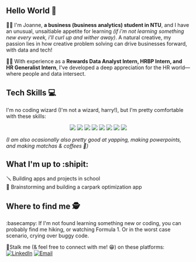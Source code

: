 ## Hello World 👋

👩‍💻 I'm Joanne, **a business (business analytics) student in NTU**, and I have an unusual, unsaitiable appetite for learning _(if i'm not learning something new every week, i'll curl up and wither away)_. A natural creative, my passion lies in how creative problem solving can drive businesses forward, with data and tech!
  
🧑‍💼 With experience as a **Rewards Data Analyst Intern, HRBP Intern, and HR Generalist Intern**, I've developed a deep appreciation for the HR world—where people and data intersect.

## Tech Skills 💻  
I'm no coding wizard (I'm not a wizard, harry!), but I'm pretty comfortable with these skills:  
<p align="center"> <img src="https://img.shields.io/badge/python-3670A0?style=for-the-badge&logo=python&logoColor=ffdd54"> <img src="https://img.shields.io/badge/r-%23276DC3.svg?style=for-the-badge&logo=r&logoColor=white"> <img src="https://img.shields.io/badge/flask-%23000.svg?style=for-the-badge&logo=flask&logoColor=white"> <img src="https://img.shields.io/badge/mysql-4479A1.svg?style=for-the-badge&logo=mysql&logoColor=white"> <img src="https://img.shields.io/badge/MongoDB-%234ea94b.svg?style=for-the-badge&logo=mongodb&logoColor=white"> <img src="https://img.shields.io/badge/figma-%23F24E1E.svg?style=for-the-badge&logo=figma&logoColor=white"> <img src="https://img.shields.io/badge/power_bi-F2C811?style=for-the-badge&logo=powerbi&logoColor=black"> <img src="https://img.shields.io/badge/Microsoft_Excel-217346?style=for-the-badge&logo=microsoft-excel&logoColor=white"> </p>

_(I am also ocasionally also pretty good at yapping, making powerpoints, and making matchas & coffees 🍵)_

## What I'm up to :shipit:
🪛 Building apps and projects in school  
🚗 Brainstorming and building a carpark optimization app

## Where to find me 🕵️
:basecampy: If I'm not found learning something new or coding, you can probably find me hiking, or watching Formula 1. Or in the worst case scenario, crying over buggy code.

📎Stalk me (& feel free to connect with me! 😁) on these platforms: [![LinkedIn](https://img.shields.io/badge/LinkedIn-%230077B5.svg?style=for-the-badge&logo=linkedin&logoColor=white)](https://www.linkedin.com/in/joanne-cheng-124049228/) [![Email](https://img.shields.io/badge/Email-%230078D4.svg?style=for-the-badge&logo=microsoftoutlook&logoColor=white)](mailto:jcheng037@e.ntu.edu.sg)
